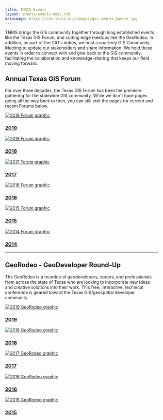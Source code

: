 ```yaml
---
title: TNRIS Events
layout: events/events-main.njk
mainimage: https://cdn.tnris.org/images/gis_events_banner.jpg
---
```



TNRIS brings the GIS community together through long established events like the Texas GIS Forum, and cutting edge meetups like the GeoRodeo. In addition, as part of the GIO's duties, we host a quarterly GIS Community Meeting to update our stakeholders and share information. We hold these events in order to connect with and give back to the GIS community, facilitating the collaboration and knowledge-sharing that keeps our field moving forward.

## Annual Texas GIS Forum

For over three decades, the Texas GIS Forum has been the premiere gathering for the statewide GIS community. While we don't have pages going all the way back to then, you can still visit the pages for current and recent Forums below.

<div class="container-md">
  <div class="row">
    <div class="col-md-4 col-sm-6 event-circle">
      <div class="shadow-wrapper">
        <a href="/texas-gis-forum/2019">
          <img class="rounded-circle img-fluid" src="https://cdn.tnris.org/images/forum_2019_th.jpg" alt="2019 Forum graphic"/>
          <h3>2019</h3>
        </a>
      </div>
    </div>
    <div class="col-md-4 col-sm-6 event-circle">
      <div class="shadow-wrapper">
        <a href="/texas-gis-forum/2018">
          <img class="rounded-circle img-fluid" src="https://cdn.tnris.org/images/forum_2018_th.jpg" alt="2018 Forum graphic"/>
          <h3>2018</h3>
        </a>
      </div>
    </div>
    <div class="col-md-4 col-sm-6 event-circle">
      <div class="shadow-wrapper">
        <a href="/texas-gis-forum/2017">
          <img class="rounded-circle img-fluid" src="https://cdn.tnris.org/images/forum_2017_th.jpg" alt="2017 Forum graphic"/>
          <h3>2017</h3>
        </a>
      </div>
    </div>
    <div class="col-md-4 col-sm-6 event-circle">
      <div class="shadow-wrapper">
        <a href="/texas-gis-forum/2016">
          <img class="rounded-circle img-fluid" src="https://cdn.tnris.org/images/forum_2016_th.jpg" alt="2016 Forum graphic"/>
          <h3>2016</h3>
        </a>
      </div>
    </div>
    <div class="col-md-4 col-sm-6 event-circle">
      <div class="shadow-wrapper">
        <a href="/texas-gis-forum/2015">
          <img class="rounded-circle img-fluid" src="https://cdn.tnris.org/images/forum_2015_th.jpg" alt="2015 Forum graphic"/>
          <h3>2015</h3>
        </a>
      </div>
    </div>
    <div class="col-md-4 col-sm-6 event-circle">
      <div class="shadow-wrapper">
        <a href="/texas-gis-forum/2014">
          <img class="rounded-circle img-fluid" src="https://cdn.tnris.org/images/forum_2014_th.jpg" alt="2014 Forum graphic"/>
          <h3>2014</h3>
        </a>
      </div>
    </div>
  </div>
</div>

<hr class="clearfix">

## GeoRodeo - GeoDeveloper Round-Up

The GeoRodeo is a roundup of geodevelopers, coders, and professionals from across the state of Texas who are looking to incorporate new ideas and creative solutions into their work. This free, interactive, technical conference is geared toward the Texas GIS/geospatial developer community.

<div class="container-md">
  <div class="row">
    <div class="col-md-4 col-sm-6 event-circle">
      <div class="shadow-wrapper">
        <a href="/georodeo">
          <img class="rounded-circle img-fluid" src="https://cdn.tnris.org/images/georodeo_2019_th.jpg" alt="2019 GeoRodeo graphic"/>
          <h3>2019</h3>
        </a>
      </div>
    </div>
    <div class="col-md-4 col-sm-6 event-circle">
      <div class="shadow-wrapper">
        <a href="/georodeo/2018">
          <img class="rounded-circle img-fluid" src="https://cdn.tnris.org/images/georodeo_2018_th.jpg" alt="2018 GeoRodeo graphic"/>
          <h3>2018</h3>
        </a>
      </div>
    </div>
    <div class="col-md-4 col-sm-6 event-circle">
      <div class="shadow-wrapper">
        <a href="/georodeo/2017">
          <img class="rounded-circle img-fluid" src="https://cdn.tnris.org/images/georodeo_2017_th.jpg" alt="2017 GeoRodeo graphic"/>
          <h3>2017</h3>
        </a>
      </div>
    </div>
    <div class="col-md-4 col-sm-6 event-circle">
      <div class="shadow-wrapper">
        <a href="/georodeo/2016">
          <img class="rounded-circle img-fluid" src="https://cdn.tnris.org/images/georodeo_2016_th.jpg" alt="2016 GeoRodeo graphic"/>
          <h3>2016</h3>
        </a>
      </div>
    </div>
    <div class="col-md-4 col-sm-6 event-circle">
      <div class="shadow-wrapper">
        <a href="/georodeo/2015">
          <img class="rounded-circle img-fluid" src="https://cdn.tnris.org/images/georodeo_2015_th.jpg" alt="2015 GeoRodeo graphic"/>
          <h3>2015</h3>
        </a>
      </div>
    </div>
  </div>
</div>
